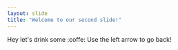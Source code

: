 ```yaml
---
layout: slide
title: "Welcome to our second slide!"
---
```

Hey let's drink some :coffe:
Use the left arrow to go back!
